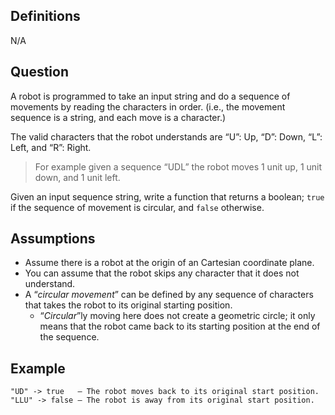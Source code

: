 ## Definitions

N/A

## Question

A robot is programmed to take an input string and do a sequence of movements by reading the characters in order.
(i.e., the movement sequence is a string, and each move is a character.)

The valid characters that the robot understands are “U”: Up, “D”: Down, “L”: Left, and “R”: Right.

> For example given a sequence “UDL” the robot moves 1 unit up, 1 unit down, and 1 unit left.

Given an input sequence string, write a function that returns a boolean; `true` if the sequence of movement is circular, and `false` otherwise.

## Assumptions

* Assume there is a robot at the origin of an Cartesian coordinate plane.
* You can assume that the robot skips any character that it does not understand.
* A “*circular movement*” can be defined by any sequence of characters that takes the robot to its original starting position.
    * “*Circular*”ly moving here does not create a geometric circle; it only means that the robot came back to its starting position at the end of the sequence.

## Example

```text
"UD" -> true   — The robot moves back to its original start position.
"LLU" -> false — The robot is away from its original start position. 
```
